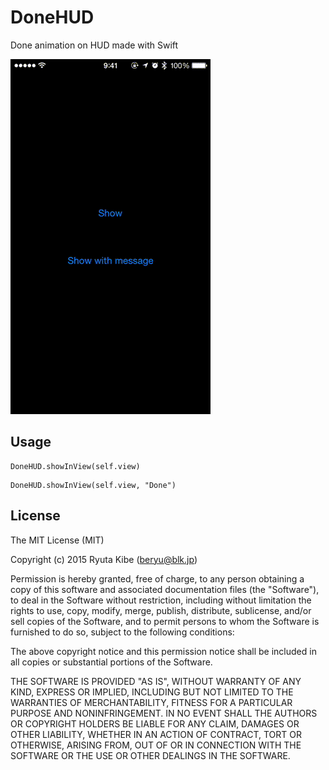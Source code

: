 # DoneHUD
Done animation on HUD made with Swift

![demo](DoneHUD_demo.gif)

## Usage
```
DoneHUD.showInView(self.view)
```

```
DoneHUD.showInView(self.view, "Done")
```

## License
The MIT License (MIT)

Copyright (c) 2015 Ryuta Kibe (beryu@blk.jp)

Permission is hereby granted, free of charge, to any person obtaining a copy of this software and associated documentation files (the "Software"), to deal in the Software without restriction, including without limitation the rights to use, copy, modify, merge, publish, distribute, sublicense, and/or sell copies of the Software, and to permit persons to whom the Software is furnished to do so, subject to the following conditions:

The above copyright notice and this permission notice shall be included in all copies or substantial portions of the Software.

THE SOFTWARE IS PROVIDED "AS IS", WITHOUT WARRANTY OF ANY KIND, EXPRESS OR IMPLIED, INCLUDING BUT NOT LIMITED TO THE WARRANTIES OF MERCHANTABILITY, FITNESS FOR A PARTICULAR PURPOSE AND NONINFRINGEMENT. IN NO EVENT SHALL THE AUTHORS OR COPYRIGHT HOLDERS BE LIABLE FOR ANY CLAIM, DAMAGES OR OTHER LIABILITY, WHETHER IN AN ACTION OF CONTRACT, TORT OR OTHERWISE, ARISING FROM, OUT OF OR IN CONNECTION WITH THE SOFTWARE OR THE USE OR OTHER DEALINGS IN THE SOFTWARE.